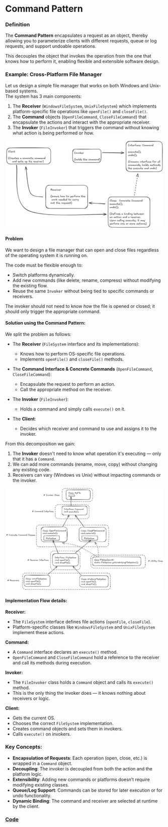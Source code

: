 # Command Pattern

### Definition

The **Command Pattern** encapsulates a request as an object, thereby allowing you to parameterize clients with different requests, queue or log requests, and support undoable operations.

This decouples the object that invokes the operation from the one that knows how to perform it, enabling flexible and extensible software design.

### Example: Cross-Platform File Manager

Let us design a simple file manager that works on both Windows and Unix-based systems.  
The system has 3 main components:

1. The **Receiver** (`WindowsFileSystem`, `UnixFileSystem`) which implements platform-specific file operations like `openFile()` and `closeFile()`.  
2. The **Command** objects (`OpenFileCommand`, `CloseFileCommand`) that encapsulate the actions and interact with the appropriate receiver.  
3. The **Invoker** (`FileInvoker`) that triggers the command without knowing what action is being performed or how.

![image](../media/command-pattern-def-diagram.png)

#### Problem

We want to design a file manager that can open and close files regardless of the operating system it is running on.

The code must be flexible enough to:
- Switch platforms dynamically.
- Add new commands (like delete, rename, compress) without modifying the existing flow.
- Reuse the same `Invoker` without being tied to specific commands or receivers.

The invoker should not need to know *how* the file is opened or closed; it should only trigger the appropriate command.

#### Solution using the Command Pattern:

We split the problem as follows:

- The **Receiver** (`FileSystem` interface and its implementations):  
  - Knows how to perform OS-specific file operations.
  - Implements `openFile()` and `closeFile()` methods.
  
- The **Command Interface & Concrete Commands** (`OpenFileCommand`, `CloseFileCommand`):  
  - Encapsulate the request to perform an action.
  - Call the appropriate method on the receiver.
  
- The **Invoker** (`FileInvoker`):  
  - Holds a command and simply calls `execute()` on it.
  
- The **Client**:  
  - Decides which receiver and command to use and assigns it to the invoker.

From this decomposition we gain:

1. The **Invoker** doesn't need to know what operation it's executing — only that it has a `Command`.  
2. We can add more commands (rename, move, copy) without changing any existing code.  
3. Receivers can vary (Windows vs Unix) without impacting commands or the invoker.

![image](../media/Command-Class-Diagram.png)

#### Implementation Flow details:

**Receiver:**

- The `FileSystem` interface defines file actions (`openFile`, `closeFile`).
- Platform-specific classes like `WindowsFileSystem` and `UnixFileSystem` implement these actions.

**Command:**

- A `Command` interface declares an `execute()` method.
- `OpenFileCommand` and `CloseFileCommand` hold a reference to the receiver and call its methods during execution.

**Invoker:**

- The `FileInvoker` class holds a `Command` object and calls its `execute()` method.
- This is the only thing the invoker does — it knows nothing about receivers or logic.

**Client:**

- Gets the current OS.
- Chooses the correct `FileSystem` implementation.
- Creates command objects and sets them in invokers.
- Calls `execute()` on invokers.

### Key Concepts:

* **Encapsulation of Requests**: Each operation (open, close, etc.) is wrapped in a `Command` object.  
* **Decoupling**: The invoker is decoupled from both the action and the platform logic.  
* **Extensibility**: Adding new commands or platforms doesn’t require modifying existing classes.  
* **Queue/Log Support**: Commands can be stored for later execution or for undo functionality.  
* **Dynamic Binding**: The command and receiver are selected at runtime by the client.

<!-- ![image](../media/Command-Class-Diagram.png) -->

### [Code](./Command.java)
